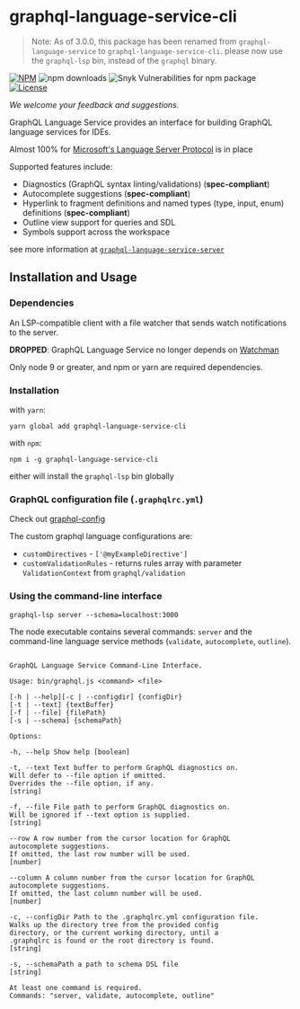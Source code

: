 # graphql-language-service-cli

> Note: As of 3.0.0, this package has been renamed from `graphql-language-service` to `graphql-language-service-cli`. please now use the `graphql-lsp` bin, instead of the `graphql` binary.

[![NPM](https://img.shields.io/npm/v/graphql-language-service-cli.svg)](https://npmjs.com/graphql-language-service-cli)
![npm downloads](https://img.shields.io/npm/dm/graphql-language-service-vli?label=npm%20downloads)
![Snyk Vulnerabilities for npm package](https://img.shields.io/snyk/vulnerabilities/npm/codemirror-graphql)
[![License](https://img.shields.io/npm/l/graphql-language-service.svg?style=flat-square)](LICENSE)

_We welcome your feedback and suggestions._

GraphQL Language Service provides an interface for building GraphQL language services for IDEs.

Almost 100% for [Microsoft's Language Server Protocol](https://github.com/Microsoft/language-server-protocol) is in place

Supported features include:

- Diagnostics (GraphQL syntax linting/validations) (**spec-compliant**)
- Autocomplete suggestions (**spec-compliant**)
- Hyperlink to fragment definitions and named types (type, input, enum) definitions (**spec-compliant**)
- Outline view support for queries and SDL
- Symbols support across the workspace

see more information at [`graphql-language-service-server`](https://npmjs.com/graphql-language-service-server)

## Installation and Usage

### Dependencies

An LSP-compatible client with a file watcher that sends watch notifications to the server.

**DROPPED**: GraphQL Language Service no longer depends on [Watchman](https://facebook.github.io/watchman/)

Only node 9 or greater, and npm or yarn are required dependencies.

### Installation

with `yarn`:

```
yarn global add graphql-language-service-cli
```

with `npm`:

```
npm i -g graphql-language-service-cli
```

either will install the `graphql-lsp` bin globally

### GraphQL configuration file (`.graphqlrc.yml`)

Check out [graphql-config](https://graphql-config.com/docs/introduction)

The custom graphql language configurations are:

- `customDirectives` - `['@myExampleDirective']`
- `customValidationRules` - returns rules array with parameter `ValidationContext` from `graphql/validation`

### Using the command-line interface

`graphql-lsp server --schema=localhost:3000`

The node executable contains several commands: `server` and the command-line language service methods (`validate`, `autocomplete`, `outline`).

```

GraphQL Language Service Command-Line Interface.

Usage: bin/graphql.js <command> <file>

[-h | --help][-c | --configdir] {configDir}
[-t | --text] {textBuffer}
[-f | --file] {filePath}
[-s | --schema] {schemaPath}

Options:

-h, --help Show help [boolean]

-t, --text Text buffer to perform GraphQL diagnostics on.
Will defer to --file option if omitted.
Overrides the --file option, if any.
[string]

-f, --file File path to perform GraphQL diagnostics on.
Will be ignored if --text option is supplied.
[string]

--row A row number from the cursor location for GraphQL
autocomplete suggestions.
If omitted, the last row number will be used.
[number]

--column A column number from the cursor location for GraphQL
autocomplete suggestions.
If omitted, the last column number will be used.
[number]

-c, --configDir Path to the .graphqlrc.yml configuration file.
Walks up the directory tree from the provided config
directory, or the current working directory, until a
.graphqlrc is found or the root directory is found.
[string]

-s, --schemaPath a path to schema DSL file
[string]

At least one command is required.
Commands: "server, validate, autocomplete, outline"

```
